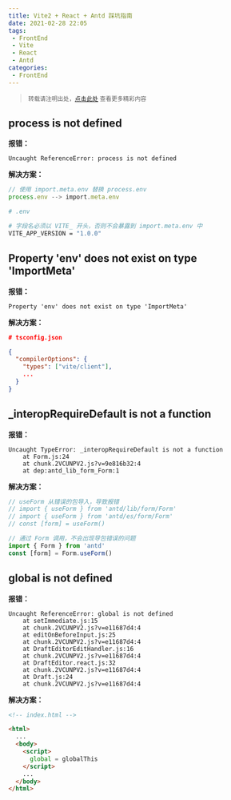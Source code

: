 ```yaml
---
title: Vite2 + React + Antd 踩坑指南
date: 2021-02-28 22:05
tags:
 - FrontEnd
 - Vite
 - React
 - Antd
categories:
 - FrontEnd
---
```


> <small>转载请注明出处，[点击此处](https://shichaohui.github.io/) 查看更多精彩内容</small>

## process is not defined

**报错：**

```
Uncaught ReferenceError: process is not defined
```

**解决方案：**

```typescript
// 使用 import.meta.env 替换 process.env
process.env --> import.meta.env
```

```bash
# .env

# 字段名必须以 VITE_ 开头，否则不会暴露到 import.meta.env 中
VITE_APP_VERSION = "1.0.0"
```

## Property 'env' does not exist on type 'ImportMeta'

**报错：**

```
Property 'env' does not exist on type 'ImportMeta'
```

**解决方案：**

```json
# tsconfig.json

{
  "compilerOptions": {
    "types": ["vite/client"],
    ...
  }
}       
```

## _interopRequireDefault is not a function

**报错：**

```
Uncaught TypeError: _interopRequireDefault is not a function
    at Form.js:24
    at chunk.2VCUNPV2.js?v=9e816b32:4
    at dep:antd_lib_form_Form:1
```

**解决方案：**

```typescript
// useForm 从错误的包导入，导致报错
// import { useForm } from 'antd/lib/form/Form'
// import { useForm } from 'antd/es/form/Form'
// const [form] = useForm()

// 通过 Form 调用，不会出现导包错误的问题
import { Form } from 'antd'
const [form] = Form.useForm()
```

## global is not defined

**报错：**

```
Uncaught ReferenceError: global is not defined
    at setImmediate.js:15
    at chunk.2VCUNPV2.js?v=e11687d4:4
    at editOnBeforeInput.js:25
    at chunk.2VCUNPV2.js?v=e11687d4:4
    at DraftEditorEditHandler.js:16
    at chunk.2VCUNPV2.js?v=e11687d4:4
    at DraftEditor.react.js:32
    at chunk.2VCUNPV2.js?v=e11687d4:4
    at Draft.js:24
    at chunk.2VCUNPV2.js?v=e11687d4:4
```

**解决方案：**

```html
<!-- index.html -->

<html>
  ...
  <body>
    <script>
      global = globalThis
    </script>
    ...
  </body>
</html>
```

